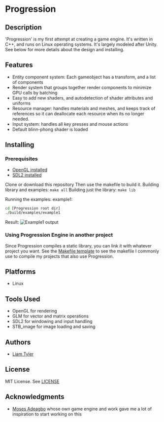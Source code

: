 # Progression

## Description
'Progression' is my first attempt at creating a game engine. It's written in C++, and runs on Linux operating systems. It's largely modeled after Unity. See below for more details about the design and installing.

## Features
* Entity component system: Each gameobject has a transform, and a list of components
* Render system that groups together render components to minimize GPU calls by batching
* Easy to add new shaders, and autodetection of shader attributes and uniforms
* Resource manager: handles materials and meshes, and keeps track of references so it can deallocate each resource when its no longer needed.
* Input system: handles all key presses and mouse actions
* Default blinn-phong shader is loaded

## Installing

### Prerequisites
* [OpenGL installed](https://en.wikibooks.org/wiki/OpenGL_Programming/Installation/Linux)
* [SDL2 installed](https://en.wikibooks.org/wiki/OpenGL_Programming/Installation/Linux)

Clone or download this repository
Then use the makefile to build it.
Building library and examples:
`make all`
Building just the library:
`make lib`

Running the examples: example1:
```sh
cd [Progression root dir]
./build/examples/example1
```
Result:
![Example1 output](https://lh3.googleusercontent.com/RiFDO7fFRM9cf5tXO68-VQzcFyD1lO29kmAL2XIL2i16ZFOApHpbxvuUifFag9a79_lCQA_bsk-QnAw6yo8c3fMYsSDpzuCjZKPd9IMaHJHj1RMFyRanxwqE48D8YHNTawnwxxxh=w2400)

### Using Progression Engine in another project
Since Progression compiles a static library, you can link it with whatever project you want. See the [Makefile template](makefile.template) to see the makefile I commonly use to compile my projects that also use Progression.

## Platforms
* Linux

## Tools Used
* OpenGL for rendering
* GLM for vector and matrix operations
* SDL2 for windowing and input handling
* STB\_image for image loading and saving

## Authors
* [Liam Tyler](www.liamtyler.com)

## License
MIT License. See [LICENSE](LICENSE)

## Acknowledgments
* [Moses Adeagbo](https://sub-surf.blog/) whose own game engine and work gave me a lot of inspiration to start working on this
